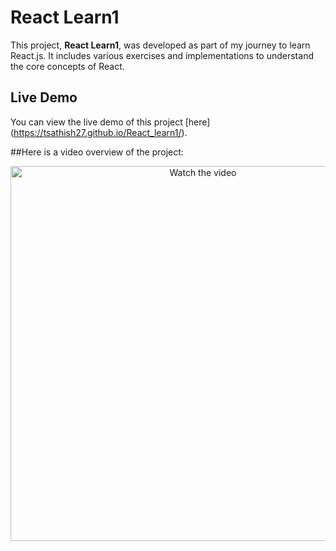 # React Learn1

This project, **React Learn1**, was developed as part of my journey to learn React.js. It includes various exercises and implementations to understand the core concepts of React.

 

## Live Demo

You can view the live demo of this project [here] (https://tsathish27.github.io/React_learn1/).

##Here is a video overview of the project:

<div align="center">
  <a href="https://youtu.be/BG6IgSvuLr8" target="_blank">
    <img src="https://img.youtube.com/vi/BG6IgSvuLr8/0.jpg" alt="Watch the video" width="600" />
  </a>
</div>


